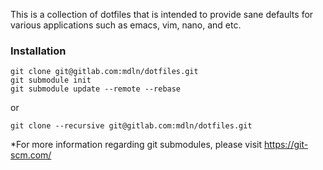 This is a collection of dotfiles that is intended to provide sane defaults for
various applications such as emacs, vim, nano, and etc.


### Installation

    git clone git@gitlab.com:mdln/dotfiles.git
    git submodule init
    git submodule update --remote --rebase

or

    git clone --recursive git@gitlab.com:mdln/dotfiles.git


*For more information regarding git submodules, please visit https://git-scm.com/
